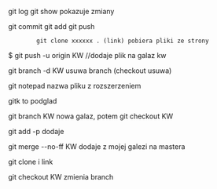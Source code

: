git log
git show pokazuje zmiany

git commit
git add
git push

			git clone xxxxxx . (link) pobiera pliki ze strony
$ git push -u origin KW    //dodaje plik na galaz kw

git branch -d KW     usuwa branch (checkout usuwa)

git notepad nazwa pliku z rozszerzeniem



gitk to  podglad


git branch KW   nowa galaz, potem git checkout KW

git add -p dodaje

git merge --no-ff KW    dodaje z mojej galezi na mastera

git clone i link

git checkout KW zmienia branch
